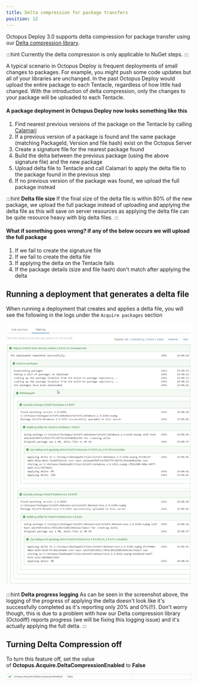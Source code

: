 ```yaml
---
title: Delta compression for package transfers
position: 12
---
```



Octopus Deploy 3.0 supports delta compression for package transfer using our [Delta compression library](https://github.com/OctopusDeploy/Octodiff).

:::hint
Currently the delta compression is only applicable to NuGet steps.
:::


A typical scenario in Octopus Deploy is frequent deployments of small changes to packages. For example, you might push some code updates but all of your libraries are unchanged. In the past Octopus Deploy would upload the entire package to each Tentacle, regardless of how little had changed. With the introduction of delta compression, only the changes to your package will be uploaded to each Tentacle.

#### A package deployment in Octopus Deploy now looks something like this

1. Find nearest previous versions of the package on the Tentacle by calling [Calamari](https://octopus.com/blog/calamari)
2. If a previous version of a package is found and the same package (matching PackageId, Version and file hash) exist on the Octopus Server
 1. Create a signature file for the nearest package found
 2. Build the delta between the previous package (using the above signature file) and the new package
 3. Upload delta file to Tentacle and call Calamari to apply the delta file to the package found in the previous step
3. If no previous version of the package was found, we upload the full package instead


:::hint
**Delta file size**
If the final size of the delta file is within 80% of the new package, we upload the full package instead of uploading and applying the delta file as this will save on server resources as applying the delta file can be quite resource heavy with big delta files.
:::

#### What if something goes wrong? if any of the below occurs we will upload the full package

1. If we fail to create the signature file
2. If we fail to create the delta file
3. If applying the delta on the Tentacle fails
4. If the package details (size and file hash) don't match after applying the delta


## Running a deployment that generates a delta file


When running a deployment that creates and applies a delta file, you will see the following in the logs under the `Acquire packages` section


![](/docs/images/3048083/3277668.png)

:::hint
**Delta progress logging**
As can be seen in the screenshot above, the logging of the progress of applying the delta doesn't look like it's successfully completed as it's reporting only 20% and 0%(!!). Don't worry though, this is due to a problem with how our Delta compression library (Octodiff) reports progress (we will be fixing this logging issue) and it's actually applying the full delta.
:::

## Turning Delta Compression off


To turn this feature off, set the value of **Octopus.Acquire.DeltaCompressionEnabled** to **False**


![](/docs/images/3048083/5275657.jpg)
